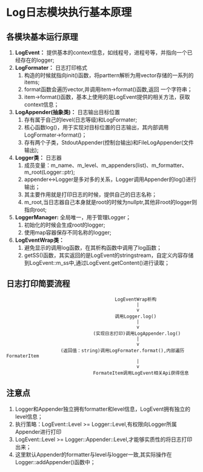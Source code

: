 # Log日志模块执行基本原理

## 各模块基本运行原理
1. **LogEvent：** 提供基本的context信息，如线程号，进程号等，并指向一个已经存在的logger;
2. **LogFormater：** 日志打印格式
   1. 构造的时候就指向init()函数，将parttern解析为用vector存储的一系列的items;
   2. format函数会遍历vector<items>,并调用item->format()函数,返回 一个字符串；
   3. item->format()函数，基本上使用的是LogEvent提供的相关方法，获取context信息； 
3. **LogAppender(抽象类)：** 日志输出目标位置
   1. 存有属于自己的level(日志等级)和LogFormater;
   2. 核心函数log()，用于实现对目标位置的日志输出，其内部调用LogFormater->format()；
   3. 存有两个子类，StdoutAppender(控制台输出)和FileLogAppender(文件输出);
4. **Logger类：** 日志器
   1. 成员变量：m_name、m_level、m_appenders(list)、m_formatter、m_root(Logger::ptr);
   2. appender<->Logger是多对多的关系，Logger调用Appender的log()进行输出；
   3. 其主要作用就是打印日志的时候，提供自己的日志名称；
   4. m_root,当日志器自己本身就是root的时候为nullptr,其他非root的logger则指向root;
5. **LoggerManager:** 全局唯一，用于管理Logger；
   1. 初始化的时候会生成root的logger;
   2. 使用map容器保存不同名称的logger;
6. **LogEventWrap类：** 
   1. 避免显示的调用log函数，在其析构函数中调用了log函数；
   2. getSS()函数，其实返回的是LogEvent的stringstream，自定义内容存储到LogEvent::m_ss中,通过LogEvent.getContent()进行读取；

## 日志打印简要流程
                                            LogEventWrap析构  
                                                    |
                                                    v
                                            调用Logger.log() 
                                                    |
                                                    v  
                                    (实现日志打印)调用LogAppender.log()
                                                    |
                                                    v  
                        (返回值：string)调用LogFormater.format(),内部遍历FormaterItem 
                                                    |
                                                    v
                                    FormateItem调用LogEvent相关Api获得信息

## 注意点
1. Logger和Appender独立拥有formatter和level信息，LogEvent拥有独立的level信息；
2. 执行策略：LogEvent::Level >= Logger::Level,有权限向Logger所属Appender进行打印
3. LogEvent::Level >= Logger::Appender::Level,才能够实质性的将日志打印出来；
4. 这里默认Appender的formatter与level与logger一致,其实际操作在Logger::addAppender()函数中；